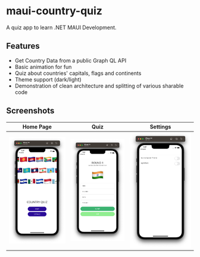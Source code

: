 # maui-country-quiz

A quiz app to learn .NET MAUI Development.

## Features

- Get Country Data from a public Graph QL API
- Basic animation for fun
- Quiz about countries' capitals, flags and continents
- Theme support (dark/light)
- Demonstration of clean architecture and splitting of various sharable code

## Screenshots

Home Page | Quiz | Settings
--- | --- | ---
![Screenshot of the home page](assets/home.png) | ![Screenshot of the quiz page](assets/quiz.png) | ![Screenshot of the settings page](assets/settings.png)
